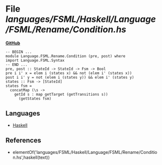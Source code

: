 # File _languages/FSML/Haskell/Language/FSML/Rename/Condition.hs_
**[GitHub](https://github.com/softlang/yas/blob/master/languages/FSML/Haskell/Language/FSML/Rename/Condition.hs)**
```
-- BEGIN ...
module Language.FSML.Rename.Condition (pre, post) where
import Language.FSML.Syntax
-- END ...
pre, post :: StateId -> StateId -> Fsm -> Bool
pre i i' x = elem i (states x) && not (elem i' (states x))
post i i' y = not (elem i (states y)) && elem i' (states y)
states :: Fsm -> [StateId]
states fsm =
  concatMap (\s -> 
    getId s : map getTarget (getTransitions s))
      (getStates fsm)
```

## Languages
* [Haskell](../languages/Haskell.md)

## References
* elementOf('languages/FSML/Haskell/Language/FSML/Rename/Condition.hs',haskell(text))
